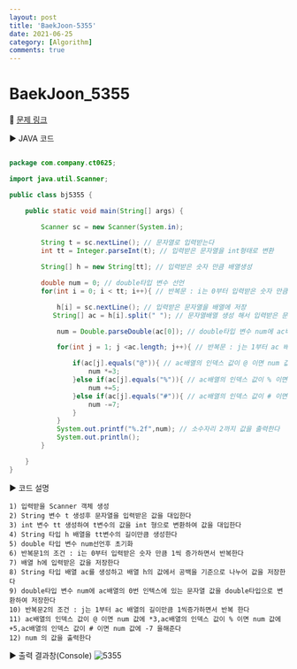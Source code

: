 ```yaml
---
layout: post
title: 'BaekJoon-5355'
date: 2021-06-25
category: [Algorithm]
comments: true
---
```


# BaekJoon_5355

🎈 [문제 링크](https://www.acmicpc.net/problem/5355)

▶ JAVA 코드

```java

package com.company.ct0625;

import java.util.Scanner;

public class bj5355 {

    public static void main(String[] args) {

        Scanner sc = new Scanner(System.in);

        String t = sc.nextLine(); // 문자열로 입력받는다
        int tt = Integer.parseInt(t); // 입력받은 문자열을 int형태로 변환

        String[] h = new String[tt]; // 입력받은 숫자 만큼 배열생성

        double num = 0; // double타입 변수 선언
        for(int i = 0; i < tt; i++){ // 반복문 : i는 0부터 입력받은 숫자 만큼 1씩 증가하면서 반복

            h[i] = sc.nextLine(); // 입력받은 문자열을 배열에 저장
           String[] ac = h[i].split(" "); // 문자열배열 생성 해서 입력받은 문자열을 공백을 기준으로 나누어 저장한다

            num = Double.parseDouble(ac[0]); // double타입 변수 num에 ac배열의 0번 인텍스에 있는 문자열 값을 double타입으로 변환하여 저장한다

            for(int j = 1; j <ac.length; j++){ // 반복문 : j는 1부터 ac 배열의 길이만큼 1씩증가하면서 반복

                if(ac[j].equals("@")){ // ac배열의 인덱스 값이 @ 이면 num 값에 *3
                    num *=3;
                }else if(ac[j].equals("%")){ // ac배열의 인덱스 값이 % 이면 num 값에 +5
                    num +=5;
                }else if(ac[j].equals("#")){ // ac배열의 인덱스 값이 # 이면 num 값에 -7
                    num -=7;
                }
            }
            System.out.printf("%.2f",num); // 소수자리 2까지 값을 출력한다
            System.out.println();
        }

    }
}

```

▶ 코드 설명

    1) 입력받을 Scanner 객체 생성
    2) String 변수 t 생성후 문자열을 입력받은 값을 대입한다
    3) int 변수 tt 생성하여 t변수의 값을 int 형으로 변환하여 값을 대입한다
    4) String 타입 h 배열을 tt변수의 길이만큼 생성한다
    5) double 타입 변수 num선언후 초기화
    6) 반복문1의 조건 : i는 0부터 입력받은 숫자 만큼 1씩 증가하면서 반복한다
    7) 배열 h에 입력받은 값을 저장한다
    8) String 타입 배열 ac를 생성하고 배열 h의 값에서 공백을 기준으로 나누어 값을 저장한다
    9) double타입 변수 num에 ac배열의 0번 인텍스에 있는 문자열 값을 double타입으로 변환하여 저장한다
    10) 반복문2의 조건 : j는 1부터 ac 배열의 길이만큼 1씩증가하면서 반복 한다
    11) ac배열의 인덱스 값이 @ 이면 num 값에 *3,ac배열의 인덱스 값이 % 이면 num 값에 +5,ac배열의 인덱스 값이 # 이면 num 값에 -7 을해준다
    12) num 의 값을 출력한다

▶ 출력 결과창(Console)
![5355](https://user-images.githubusercontent.com/65608960/123438180-660c5280-d60b-11eb-9b48-be284a0cbf17.JPG)
